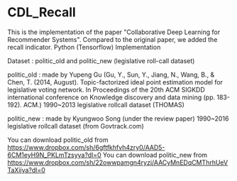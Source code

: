 # CDL_Recall
This is the implementation of the paper "Collaborative Deep Learning for Recommender Systems". Compared to the original paper, we added the recall indicator.
Python (Tensorflow) Implementation

Dataset : politic_old and politic_new (legislative roll-call dataset)

politic_old : made by Yupeng Gu 
(Gu, Y., Sun, Y., Jiang, N., Wang, B., & Chen, T. (2014, August). Topic-factorized ideal point estimation model for legislative voting network. In Proceedings of the 20th ACM SIGKDD international conference on Knowledge discovery and data mining (pp. 183-192). ACM.)
1990~2013 legislative rollcall dataset (THOMAS)

politic_new : made by Kyungwoo Song (under the review paper)
1990~2016 legislative rollcall dataset (from Govtrack.com)

You can download politic_old from https://www.dropbox.com/sh/6gftfkhfvh4zry0/AAD5-6CM1eyH9N_PKLmTzsyya?dl=0
You can download politic_new from https://www.dropbox.com/sh/22owwpamgn4ryzj/AACyMnEDqCMThrhUeVTaXiiya?dl=0
